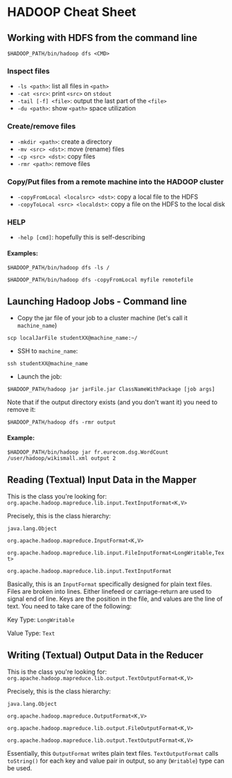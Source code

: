 # HADOOP Cheat Sheet

## Working with HDFS from the command line
`$HADOOP_PATH/bin/hadoop dfs <CMD>`

### Inspect files	
+ `-ls <path>`: list all files in `<path>`
+ `-cat <src>`: print `<src>` on `stdout`
+ `-tail [-f] <file>`: output the last part of the `<file>`
+ `-du <path>`: show `<path>` space utilization

### Create/remove files	
+ `-mkdir <path>`: create a directory
+ `-mv <src> <dst>`: move (rename) files
+ `-cp <src> <dst>`: copy files
+ `-rmr <path>`: remove files

### Copy/Put files from a remote machine into the HADOOP cluster
+ `-copyFromLocal <localsrc> <dst>`: copy a local file to the HDFS
+ `-copyToLocal <src> <localdst>`: copy a file on the HDFS to the local disk

### HELP
+ `-help [cmd]`: hopefully this is self-describing

#### Examples:
`$HADOOP_PATH/bin/hadoop dfs -ls /`

`$HADOOP_PATH/bin/hadoop dfs -copyFromLocal myfile remotefile`

## Launching Hadoop Jobs - Command line
+ Copy the jar file of your job to a cluster machine (let's call it `machine_name`)

`scp localJarFile studentXX@machine_name:~/`

+ SSH to `machine_name`:

`ssh studentXX@machine_name`

+ Launch the job:

`$HADOOP_PATH/hadoop jar jarFile.jar ClassNameWithPackage [job args]`

Note that if the output directory exists (and you don't want it) you need to remove it:

`$HADOOP_PATH/hadoop dfs -rmr output`


#### Example:
`$HADOOP_PATH/bin/hadoop jar fr.eurecom.dsg.WordCount /user/hadoop/wikismall.xml output 2`


## Reading (Textual) Input Data in the Mapper

This is the class you're looking for: `org.apache.hadoop.mapreduce.lib.input.TextInputFormat<K,V>`

Precisely, this is the class hierarchy:


`java.lang.Object`


`org.apache.hadoop.mapreduce.InputFormat<K,V>`


`org.apache.hadoop.mapreduce.lib.input.FileInputFormat<LongWritable,Text>`


`org.apache.hadoop.mapreduce.lib.input.TextInputFormat`


Basically, this is an `InputFormat` specifically designed for plain text files. 
Files are broken into lines. Either linefeed or carriage-return are used to signal end of line.
Keys are the position in the file, and values are the line of text. You need to take
care of the following:

Key Type: `LongWritable`

Value Type: `Text`

## Writing (Textual) Output Data in the Reducer

This is the class you're looking for: `org.apache.hadoop.mapreduce.lib.output.TextOutputFormat<K,V>`

Precisely, this is the class hierarchy:


`java.lang.Object`


`org.apache.hadoop.mapreduce.OutputFormat<K,V>`


`org.apache.hadoop.mapreduce.lib.output.FileOutputFormat<K,V>`


`org.apache.hadoop.mapreduce.lib.output.TextOutputFormat<K,V>`

Essentially, this `OutputFormat` writes plain text files. `TextOutputFormat` calls `toString()` for each key and value pair in output, so any (`Writable`) type can be used.
